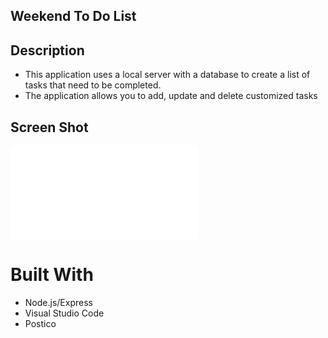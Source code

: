 ## Weekend To Do List


## Description


- This application uses a local server with a database to create a list of tasks that need to be completed.
- The application allows you to add, update and delete customized tasks

 ## Screen Shot

 ![img](file:///Users/matthewheinrich/Pictures/Screen%20Shot%202021-03-20%20at%2012.14.56%20PM%202.pdf)


 # Built With

 - Node.js/Express
 - Visual Studio Code
 - Postico